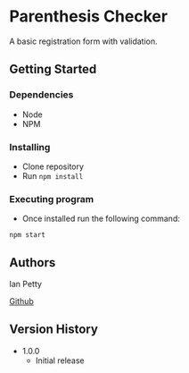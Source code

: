 # Parenthesis Checker

A basic registration form with validation.
## Getting Started

### Dependencies

* Node
* NPM

### Installing

* Clone repository
* Run `npm install`

### Executing program

* Once installed run the following command:
```
npm start
```

## Authors

Ian Petty

[Github](https://github.com/ipetty14)

## Version History

* 1.0.0
    * Initial release

